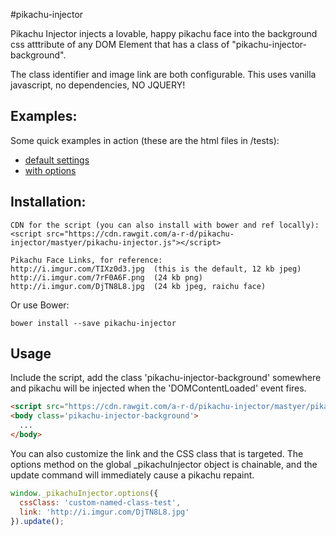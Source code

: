 #pikachu-injector

Pikachu Injector injects a lovable, happy pikachu face into the background css atttribute of any DOM Element that has a class of "pikachu-injector-background".

The class identifier and image link are both configurable. This uses vanilla javascript, no dependencies, NO JQUERY!


## Examples:

Some quick examples in action (these are the html files in /tests):

* [default settings](http://htmlpreview.github.io/?https://github.com/a-r-d/pikachu-injector/master/tests/defaults.html)
* [with options](http://htmlpreview.github.io/?https://github.com/a-r-d/pikachu-injector/master/tests/custom-opts.html)


## Installation:

```
CDN for the script (you can also install with bower and ref locally):
<script src="https://cdn.rawgit.com/a-r-d/pikachu-injector/mastyer/pikachu-injector.js"></script>

Pikachu Face Links, for reference:
http://i.imgur.com/TIXz0d3.jpg  (this is the default, 12 kb jpeg)
http://i.imgur.com/7rF0A6F.png  (24 kb png)
http://i.imgur.com/DjTN8L8.jpg  (24 kb jpeg, raichu face)
```
Or use Bower:

```
bower install --save pikachu-injector
```

## Usage

Include the script, add the class 'pikachu-injector-background' somewhere and pikachu will be injected when the 'DOMContentLoaded' event fires.

```html
<script src="https://cdn.rawgit.com/a-r-d/pikachu-injector/mastyer/pikachu-injector.js"></script>
<body class='pikachu-injector-background'>
  ...
</body>
```

You can also customize the link and the CSS class that is targeted. The options method on the global _pikachuInjector object is chainable, and the update command will immediately cause a pikachu repaint.

```javascript
window._pikachuInjector.options({
  cssClass: 'custom-named-class-test',
  link: 'http://i.imgur.com/DjTN8L8.jpg'
}).update();
```
